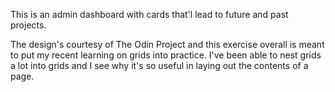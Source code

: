 This is an admin dashboard with cards that'l lead to future and past projects.

The design's courtesy of The Odin Project and this exercise overall is meant to put my recent learning on grids into practice. I've been able to nest grids a lot into grids and I see why it's so useful in laying out the contents of a page.
